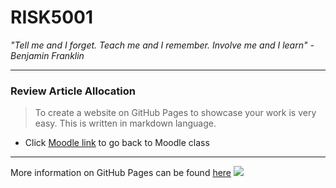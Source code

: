 # RISK5001

_"Tell me and I forget. Teach me and I remember. Involve me and I learn" - Benjamin Franklin_

---

### Review Article Allocation

>To create a website on GitHub Pages to showcase your work is very easy.
>This is written in markdown language. 

* Click [Moodle link](https://moodle.telt.unsw.edu.au/course/view.php?id=70068) to go back to Moodle class 
---

More information on GitHub Pages can be found [here](https://pages.github.com/)
![](Actuarial.gif)
